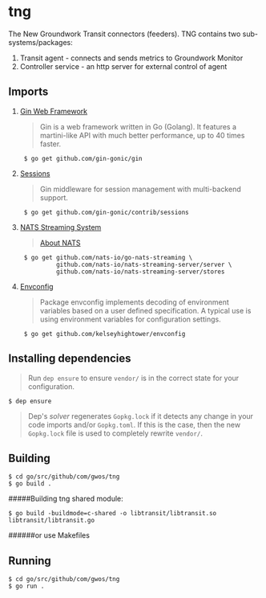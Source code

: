 # tng
The New Groundwork Transit connectors (feeders). TNG contains two sub-systems/packages:

1. Transit agent - connects and sends metrics to Groundwork Monitor 
2. Controller service - an http server for external control of agent

Imports
--------
1. [Gin Web Framework](github.com/gin-gonic/gin)

     >Gin is a web framework written in Go (Golang).
      It features a martini-like API with much better performance,
      up to 40 times faster.
    
        $ go get github.com/gin-gonic/gin

2. [Sessions](github.com/gin-contrib/sessions)

    > Gin middleware for session management with multi-backend support.

        $ go get github.com/gin-gonic/contrib/sessions
        
3. [NATS Streaming System](nats.io)
    
    > [About NATS](nats.io/about)
   
        $ go get github.com/nats-io/go-nats-streaming \
                 github.com/nats-io/nats-streaming-server/server \
                 github.com/nats-io/nats-streaming-server/stores
        
4. [Envconfig](github.com/kelseyhightower/envconfig)

    > Package envconfig implements decoding of environment variables based 
      on a user defined specification. A typical use is using environment variables
      for configuration settings.
    
        $ go get github.com/kelseyhightower/envconfig
                                                            
Installing dependencies
--------

> Run `dep ensure` to ensure `vendor/` is in the correct state for your configuration.

```
$ dep ensure
```

> Dep's *solver* regenerates `Gopkg.lock` if it detects any change in your code imports and/or `Gopkg.toml`. If this is
the case, then the new `Gopkg.lock` file is used to completely rewrite `vendor/`.
   
Building
--------
```
$ cd go/src/github/com/gwos/tng
$ go build .
```
#####Building tng shared module:

```
$ go build -buildmode=c-shared -o libtransit/libtransit.so libtransit/libtransit.go
```
######or use Makefiles

Running 
--------
```
$ cd go/src/github/com/gwos/tng
$ go run .
```
